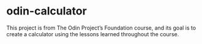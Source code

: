 # odin-calculator
This project is from The Odin Project’s Foundation course, and its goal is to create a calculator using the lessons learned throughout the course.
